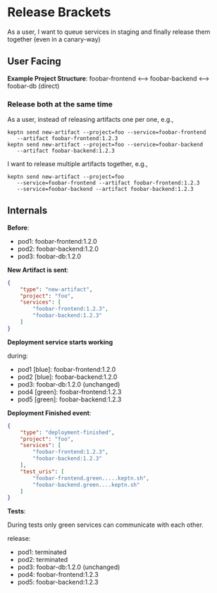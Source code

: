 # Release Brackets

As a user, I want to queue services in staging and finally release them together (even in a canary-way)

## User Facing

**Example Project Structure**: foobar-frontend <--> foobar-backend <--> foobar-db (direct)

### Release both at the same time
As a user, instead of releasing artifacts one per one, e.g.,
```
keptn send new-artifact --project=foo --service=foobar-frontend
   --artifact foobar-frontend:1.2.3
keptn send new-artifact --project=foo --service=foobar-backend
   --artifact foobar-backend:1.2.3
```

I want to release multiple artifacts together, e.g.,
```
keptn send new-artifact --project=foo 
   --service=foobar-frontend --artifact foobar-frontend:1.2.3 
   --service=foobar-backend --artifact foobar-backend:1.2.3
```

## Internals

**Before**:

- pod1: foobar-frontend:1.2.0
- pod2: foobar-backend:1.2.0
- pod3: foobar-db:1.2.0


**New Artifact is sent**:

```json
{
    "type": "new-artifact",
    "project": "foo",
    "services": [
        "foobar-frontend:1.2.3",
        "foobar-backend:1.2.3"
    ]
}
```

**Deployment service starts working**

during:
- pod1 [blue]: foobar-frontend:1.2.0
- pod2 [blue]: foobar-backend:1.2.0
- pod3: foobar-db:1.2.0 (unchanged)
- pod4 [green]: foobar-frontend:1.2.3
- pod5 [green]: foobar-backend:1.2.3

**Deployment Finished event**:

```json
{
    "type": "deployment-finished",
    "project": "foo",
    "services": [
        "foobar-frontend:1.2.3",
        "foobar-backend:1.2.3"
    ],
    "test_uris": [
        "foobar-frontend.green.....keptn.sh",
        "foobar-backend.green....keptn.sh"
    ]
}
```

**Tests**:

During tests only green services can communicate with each other.

release:
- pod1: terminated
- pod2: terminated
- pod3: foobar-db:1.2.0 (unchanged)
- pod4: foobar-frontend:1.2.3
- pod5: foobar-backend:1.2.3
